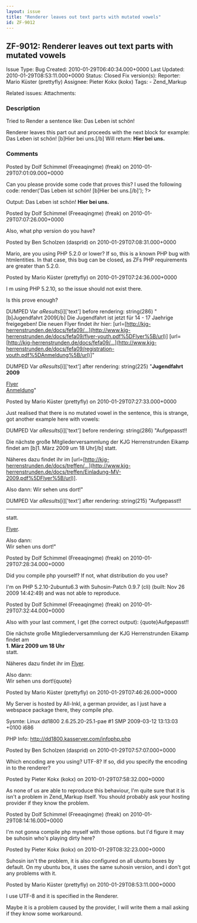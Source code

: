 ```yaml
---
layout: issue
title: "Renderer leaves out text parts with mutated vowels"
id: ZF-9012
---
```


ZF-9012: Renderer leaves out text parts with mutated vowels
-----------------------------------------------------------

 Issue Type: Bug Created: 2010-01-29T06:40:34.000+0000 Last Updated: 2010-01-29T08:53:11.000+0000 Status: Closed Fix version(s): 
 Reporter:  Mario Küster (prettyfly)  Assignee:  Pieter Kokx (kokx)  Tags: - Zend\_Markup
 
 Related issues: 
 Attachments: 
### Description

Tried to Render a sentence like: Das Leben ist schön!

Renderer leaves this part out and proceeds with the next block for example: Das Leben ist schön! [b]Hier bei uns.[/b] Will return: **Hier bei uns.**

 

 

### Comments

Posted by Dolf Schimmel (Freeaqingme) (freak) on 2010-01-29T07:01:09.000+0000

Can you please provide some code that proves this? I used the following code: <?php require\_once 'Zend/Markup.php'; $bbcode = Zend\_Markup::factory('Bbcode'); echo $bbcode->render('Das Leben ist schön! [b]Hier bei uns.[/b]'); ?>

Output: Das Leben ist schön! **Hier bei uns.**

 

 

Posted by Dolf Schimmel (Freeaqingme) (freak) on 2010-01-29T07:07:26.000+0000

Also, what php version do you have?

 

 

Posted by Ben Scholzen (dasprid) on 2010-01-29T07:08:31.000+0000

Mario, are you using PHP 5.2.0 or lower? If so, this is a known PHP bug with htmlentities. In that case, this bug can be closed, as ZFs PHP requirements are greater than 5.2.0.

 

 

Posted by Mario Küster (prettyfly) on 2010-01-29T07:24:36.000+0000

I m using PHP 5.2.10, so the issue should not exist there.

Is this prove enough?

DUMPED Var $aResults[$i]['text'] before rendering: string(286) "[b]Jugendfahrt 2009[/b] Die Jugendfahrt ist jetzt für 14 - 17 Jaehrige freigegeben! Die neuen Flyer findet ihr hier: [url=[http://kjg-herrenstrunden.de/docs/fefa09/…](http://www.kjg-herrenstrunden.de/docs/fefa09/flyer-youth.pdf%5DFlyer%5B/url)] [url=[http://kjg-herrenstrunden.de/docs/fefa09/…](http://www.kjg-herrenstrunden.de/docs/fefa09/registration-youth.pdf%5DAnmeldung%5B/url)]"

DUMPED Var $aResults[$i]['text'] after rendering: string(225) "**Jugendfahrt 2009**  
  
[Flyer](http://www.kjg-herrenstrunden.de/docs/fefa09/flyer-youth.pdf)  
[Anmeldung](http://www.kjg-herrenstrunden.de/docs/fefa09/registration-youth.pdf)"

 

 

Posted by Mario Küster (prettyfly) on 2010-01-29T07:27:33.000+0000

Just realised that there is no mutated vowel in the sentence, this is strange, got another example here with vowels:

DUMPED Var $aResults[$i]['text'] before rendering: string(286) "Aufgepasst!!

Die nächste große Mitgliederversammlung der KJG Herrenstrunden Eikamp findet am [b]1. März 2009 um 18 Uhr[/b] statt.

Näheres dazu findet ihr im [url=[http://kjg-herrenstrunden.de/docs/treffen/…](http://www.kjg-herrenstrunden.de/docs/treffen/Einladung-MV-2009.pdf%5DFlyer%5B/url)].

Also dann: Wir sehen uns dort!"

DUMPED Var $aResults[$i]['text'] after rendering: string(215) "Aufgepasst!!  
  
  
****  
 statt.  
  
[Flyer](http://www.kjg-herrenstrunden.de/docs/treffen/Einladung-MV-2009.pdf).  
  
 Also dann:  
 Wir sehen uns dort!"

 

 

Posted by Dolf Schimmel (Freeaqingme) (freak) on 2010-01-29T07:28:34.000+0000

Did you compile php yourself? If not, what distribution do you use?

I'm on PHP 5.2.10-2ubuntu6.3 with Suhosin-Patch 0.9.7 (cli) (built: Nov 26 2009 14:42:49) and was not able to reproduce.

 

 

Posted by Dolf Schimmel (Freeaqingme) (freak) on 2010-01-29T07:32:44.000+0000

Also with your last comment, I get (the correct output): {quote}Aufgepasst!!  
  
 Die nächste große Mitgliederversammlung der KJG Herrenstrunden Eikamp findet am   
**1. März 2009 um 18 Uhr**  
 statt.  
  
 Näheres dazu findet ihr im [Flyer](http://www.kjg-herrenstrunden.de/docs/treffen/Einladung-MV-2009.pdf).  
  
 Also dann:  
 Wir sehen uns dort!{quote}

 

 

Posted by Mario Küster (prettyfly) on 2010-01-29T07:46:26.000+0000

My Server is hosted by All-Inkl, a german provider, as I just have a webspace package there, they compile php.

Sysmte: Linux dd1800 2.6.25.20-25.1-pae #1 SMP 2009-03-12 13:13:03 +0100 i686

PHP Info: <http://dd1800.kasserver.com/infophp.php>

 

 

Posted by Ben Scholzen (dasprid) on 2010-01-29T07:57:07.000+0000

Which encoding are you using? UTF-8? If so, did you specify the encoding in to the renderer?

 

 

Posted by Pieter Kokx (kokx) on 2010-01-29T07:58:32.000+0000

As none of us are able to reproduce this behaviour, I'm quite sure that it is isn't a problem in Zend\_Markup itself. You should probably ask your hosting provider if they know the problem.

 

 

Posted by Dolf Schimmel (Freeaqingme) (freak) on 2010-01-29T08:14:16.000+0000

I'm not gonna compile php myself with those options. but I'd figure it may be suhosin who's playing dirty here?

 

 

Posted by Pieter Kokx (kokx) on 2010-01-29T08:32:23.000+0000

Suhosin isn't the problem, it is also configured on all ubuntu boxes by default. On my ubuntu box, it uses the same suhosin version, and i don't got any problems with it.

 

 

Posted by Mario Küster (prettyfly) on 2010-01-29T08:53:11.000+0000

I use UTF-8 and it is specified in the Renderer.

Maybe it is a problem caused by the provider, I will write them a mail asking if they know some workaround.

 

 
